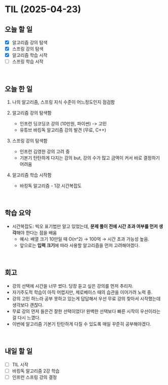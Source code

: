 # TIL (2025-04-23)
## 오늘 할 일
- [x] 알고리즘 강의 탐색
- [x] 스프링 강의 탐색
- [x] 알고리즘 학습 시작
- [ ] 스프링 학습 시작

<br>

## 오늘 한 일
1. 나의 알고리즘, 스프링 지식 수준이 어느정도인지 점검함
2. 알고리즘 강의 탐색함 <br>
   - 인프런 딩코딩코 강의 (10만원, 파이썬) -> 고민
   - 유튜브 바킹독 알고리즘 강의 발견 (무료, C++) 
  
3. 스프링 강의 탐색함 <br>
   - 인프런 김영한 강의 고려 중
   - 기본기 탄탄하게 다지는 강의 but, 강의 수가 많고 금액이 커서 바로 결정하기 어려움
  
4. 알고리즘 학습 시작함<br>
   - 바킹독 알고리즘 - 1강 시간복잡도

<br>

## 학습 요약 <br>
- 시간복잡도: 빅오 표기법만 알고 있었는데, **문제 풀이 전에 시간 초과 여부를 먼저 생각**해야 한다는 점을 배움
  - 예시: 배열 크기 10만일 때 O(n^2) → 100억 → 시간 초과 가능성 높음.
  - 앞으로는 **입력 크기**에 따라 사용할 알고리즘을 먼저 고려해야겠다.

<br>

## 회고
- 강의 선택에 시간을 너무 썼다. 당장 듣고 싶은 강의를 먼저 추리자.
- 자기주도적 학습이 아직 어렵지만, 제로베이스 때의 습관을 이어가려 노력 중.
- 강의 고민 하느라 공부 못하고 있는게 답답해서 우선 무료 강의 찾아서 시작했는데 생각보다 괜찮다.
- 무료 강의 먼저 들은건 잘한 선택이었다! 완벽한 선택보다 빠른 시작이 우선이라는 걸 다시 느꼈다.
- 이번에 알고리즘 기본기 탄탄하게 다질 수 있도록 매일 꾸준히 공부해야겠다.

<br>

## 내일 할 일
- [ ] TIL 시작
- [ ] 바킹독 알고리즘 2강 학습
- [ ] 인프런 스프링 강의 결정